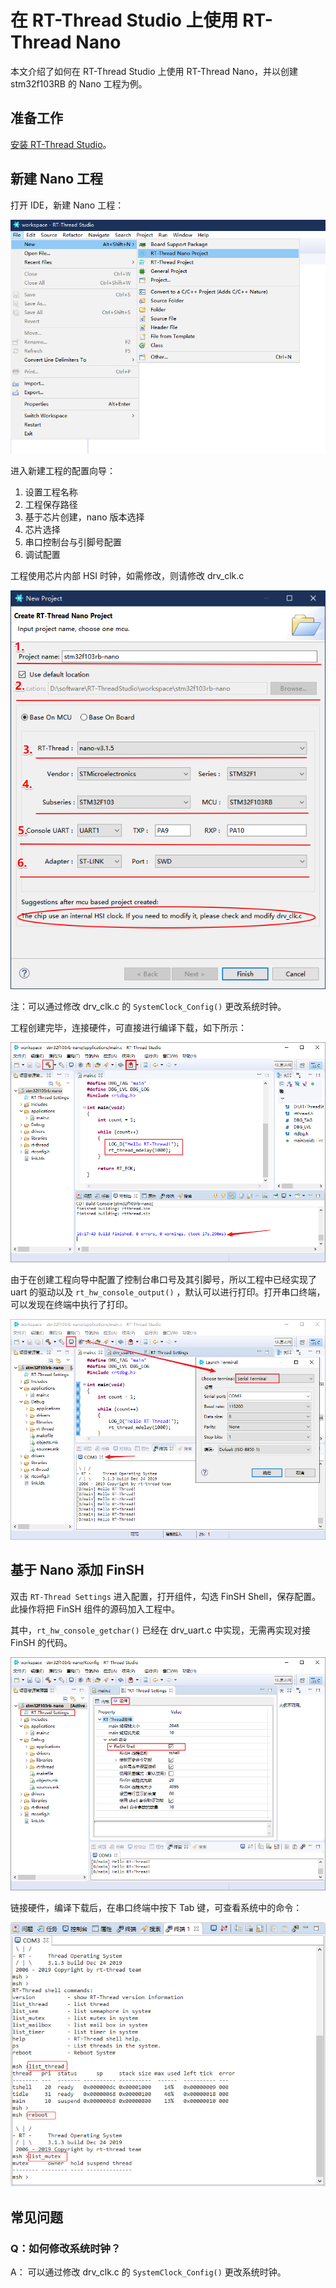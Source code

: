 # 在 RT-Thread Studio 上使用 RT-Thread Nano

本文介绍了如何在 RT-Thread Studio 上使用 RT-Thread Nano，并以创建 stm32f103RB 的 Nano 工程为例。

## 准备工作

[安装 RT-Thread Studio](https://www.rt-thread.org/page/studio.html)。

## 新建 Nano 工程

打开 IDE，新建 Nano 工程：

![新建 Nano 项目](figures/creat-proj.png)

进入新建工程的配置向导：

1. 设置工程名称
2. 工程保存路径
3. 基于芯片创建，nano 版本选择
4. 芯片选择
5. 串口控制台与引脚号配置
6. 调试配置

工程使用芯片内部 HSI 时钟，如需修改，则请修改 drv_clk.c

![配置](figures/proj-guide.png)

注：可以通过修改 drv_clk.c 的 `SystemClock_Config()` 更改系统时钟。

工程创建完毕，连接硬件，可直接进行编译下载，如下所示：

![编译下载](figures/nano-proj.png)

由于在创建工程向导中配置了控制台串口号及其引脚号，所以工程中已经实现了 uart 的驱动以及 `rt_hw_console_output()` ，默认可以进行打印。打开串口终端，可以发现在终端中执行了打印。

![打印](figures/rt_kprintf.png)

## 基于 Nano 添加 FinSH

双击 `RT-Thread Settings` 进入配置，打开组件，勾选 FinSH Shell，保存配置。此操作将把 FinSH 组件的源码加入工程中。

其中，`rt_hw_console_getchar()` 已经在 drv_uart.c 中实现，无需再实现对接 FinSH 的代码。

![添加 FinSH](figures/finsh-config.png)

链接硬件，编译下载后，在串口终端中按下 Tab 键，可查看系统中的命令：

![查看与使用命令](figures/finsh.png)

## 常见问题

### Q：如何修改系统时钟？

A： 可以通过修改 drv_clk.c 的 `SystemClock_Config()` 更改系统时钟。

